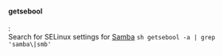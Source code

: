 #### getsebool
:   
    Search for SELinux settings for [Samba](/Linux/Storage#Samba)
    ```sh
    getsebool -a | grep 'samba\|smb'
    ```